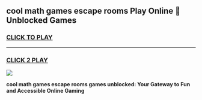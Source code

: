 
## cool math games escape rooms Play Online 👋 Unblocked Games
<h3>
<a href="https://news.freeplayer.one?title=cool_math_games_escape_rooms&ref=17CMG">CLICK TO PLAY</a></h3>
<hr>

<h3>
<a href="https://news.freeplayer.one?title=cool_math_games_escape_rooms&ref=17CMG">CLICK 2 PLAY</a>
  
</h3>

<a href="https://news.freeplayer.one?title=cool_math_games_escape_rooms&ref=17CMG/"><img src="https://clearcache.store/games.png"></a>


**cool math games escape rooms games unblocked: Your Gateway to Fun and Accessible Online Gaming**
